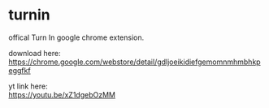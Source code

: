 # turnin

offical Turn In google chrome extension.

download here:<br>
https://chrome.google.com/webstore/detail/gdljoeikidiefgemomnmhmbhkpeggfkf

yt link here:<br>
https://youtu.be/xZ1dgebOzMM
